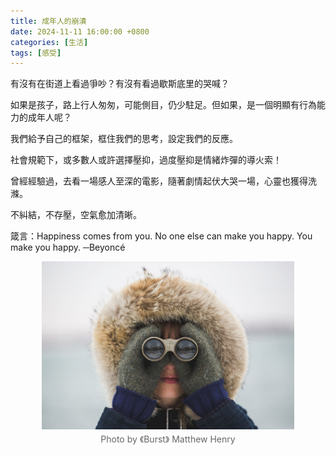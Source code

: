 ```yaml
---
title: 成年人的崩潰
date: 2024-11-11 16:00:00 +0800
categories: [生活]
tags: [感受]
---
```


有沒有在街道上看過爭吵？有沒有看過歇斯底里的哭喊？

如果是孩子，路上行人匆匆，可能側目，仍少駐足。但如果，是一個明顯有行為能力的成年人呢？

我們給予自己的框架，框住我們的思考，設定我們的反應。

社會規範下，或多數人或許選擇壓抑，過度壓抑是情緒炸彈的導火索！

曾經經驗過，去看一場感人至深的電影，隨著劇情起伏大哭一場，心靈也獲得洗滌。

不糾結，不存壓，空氣愈加清晰。

箴言：Happiness comes from you. No one else can make you happy. You make you happy. ─Beyoncé

<div style="text-align: center;">
  <img src="/assets/img/posts/20241111.jpg" alt="成年人的崩潰：臨界點" style="width: 80%; height: auto; display: block; margin: auto;" />
  <p style="font-size: 14px; color: #666; margin-top: 6px;">
    Photo by 《Burst》 Matthew Henry
</p>
</div>